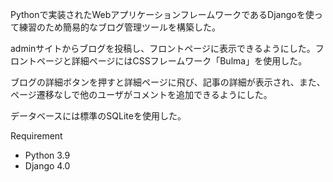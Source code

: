 Pythonで実装されたWebアプリケーションフレームワークであるDjangoを使って練習のため簡易的なブログ管理ツールを構築した。

adminサイトからブログを投稿し、フロントページに表示できるようにした。フロントページと詳細ページにはCSSフレームワーク「Bulma」を使用した。

ブログの詳細ボタンを押すと詳細ページに飛び、記事の詳細が表示され、また、ページ遷移なしで他のユーザがコメントを追加できるようにした。

データベースには標準のSQLiteを使用した。

Requirement
* Python 3.9
* Django 4.0

